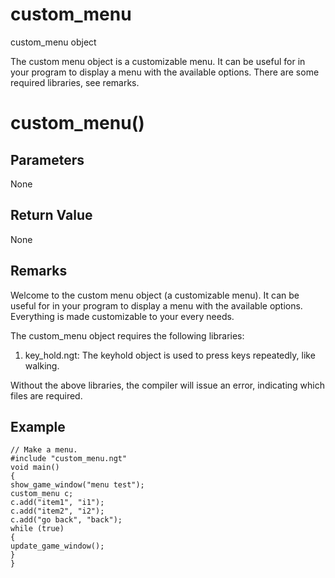 # custom_menu

custom_menu object

  


The custom menu object is a customizable menu. It can be useful for in your program to display a menu with the available options. There are some required libraries, see remarks.

# custom_menu()

## Parameters

None

## Return Value

None

## Remarks

Welcome to the custom menu object (a customizable menu). It can be useful for in your program to display a menu with the available options. Everything is made customizable to your every needs.

The custom_menu object requires the following libraries:

  1. key_hold.ngt: The keyhold object is used to press keys repeatedly, like walking.



Without the above libraries, the compiler will issue an error, indicating which files are required.

## Example
    
    
    // Make a menu.
    #include "custom_menu.ngt"
    void main()
    {
    show_game_window("menu test");
    custom_menu c;
    c.add("item1", "i1");
    c.add("item2", "i2");
    c.add("go back", "back");
    while (true)
    {
    update_game_window();
    }
    }
    

